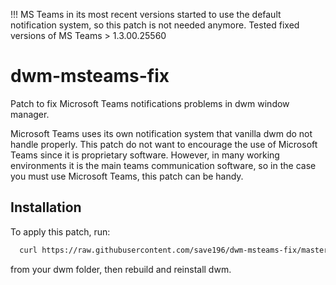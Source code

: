 !!! MS Teams in its most recent versions started to use the default notification system, so this patch is not needed anymore.
Tested fixed versions of MS Teams > 1.3.00.25560

# dwm-msteams-fix
Patch to fix Microsoft Teams notifications problems in dwm window manager.

Microsoft Teams uses its own notification system that vanilla dwm do not handle properly.
This patch do not want to encourage the use of Microsoft Teams since it is proprietary software. 
However, in many working environments it is the main teams communication software, so in the case you must use Microsoft Teams, this patch can be handy.

## Installation

To apply this patch, run:
```bash
  curl https://raw.githubusercontent.com/save196/dwm-msteams-fix/master/dwm-msteamsnotificationsfix-20200912-3857c41.diff | git apply --reject
```
from your dwm folder, then rebuild and reinstall dwm.
